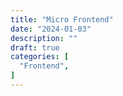 ```yaml
---
title: "Micro Frontend"
date: "2024-01-03"
description: ""
draft: true
categories: [
  "Frontend",
]
---
```

